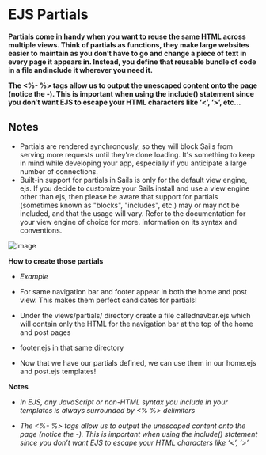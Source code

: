 # EJS Partials
**Partials come in handy when you want to reuse the same HTML across multiple views. Think of partials as functions, 
they make large websites easier to maintain as you don’t have to go and change a piece of text in every page it appears in.
Instead, you define that reusable bundle of code in a file andinclude it wherever you need it.**



**The <%- %> tags allow us to output the unescaped content onto the page (notice the -). This is important when using 
the include() statement since you don’t want EJS to escape your HTML characters like ‘<’, ‘>’, etc…**


## Notes
* Partials are rendered synchronously, so they will block Sails from serving more requests until they're done loading.
  It's something to keep in mind while developing your app, especially if you anticipate a large number of connections.
* Built-in support for partials in Sails is only for the default view engine, ejs. If you decide to customize your Sails 
  install and use a view engine other than ejs, then please be aware that support for partials (sometimes known as "blocks", "includes", etc.)
  may or may not be included, and that the usage will vary. Refer to the documentation for your view engine of choice for more.
  information on its syntax and conventions.


![image](https://i.stack.imgur.com/Jt4nj.png)


**How to create those partials**

- *Example*

- For same navigation bar and footer appear in both the home and post view. This makes them perfect candidates for partials!

- Under the views/partials/ directory create a file callednavbar.ejs which will contain only the HTML for the navigation bar at the top of the home and post pages

- footer.ejs in that same directory

- Now that we have our partials defined, we can use them in our home.ejs and post.ejs templates!

**Notes**

- *In EJS, any JavaScript or non-HTML syntax you include in your templates is always surrounded by <% %> delimiters*


- *The <%- %> tags allow us to output the unescaped content onto the page (notice the -). This is important when using the include() statement since you don’t want EJS to escape your HTML characters like ‘<’, ‘>’*
